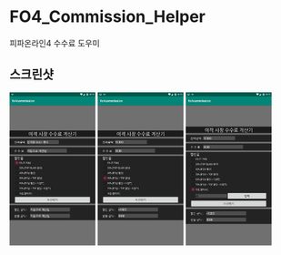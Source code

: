 # FO4_Commission_Helper
피파온라인4 수수료 도우미

**스크린샷**
---  

<img src="./image/1.png" width="30%"/> <img src="./image/2.png" width="30%"/> <img src="./image/3.png" width="30%"/>  
